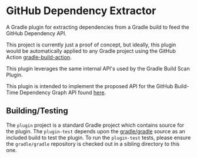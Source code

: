 # GitHub Dependency Extractor

A Gradle plugin for extracting dependencies from a Gradle build to feed the GitHub Dependency API.

This project is currently just a proof of concept, but ideally, this plugin would be automatically applied to any Gradle
project using the GitHub Action [gradle-build-action](https://github.com/marketplace/actions/gradle-build-action).

This plugin leverages the same internal API's used by the Gradle Build Scan Plugin.

This plugin is intended to implement the proposed API for the GitHub Build-Time Dependency Graph API found 
[here](https://docs.google.com/document/d/1TjxJJwgPavw-TFzK3110iH-CWstgdcVdb2JYiRy2GVs/edit?usp=sharing).

## Building/Testing

The `plugin` project is a standard Gradle project which contains source for the plugin. The `plugin-test` depends upon
the [gradle/gradle](https://github.com/gradle/gradle)
source as an included build to test the plugin. To run the `plugin-test` tests, please ensure the `gradle/gradle`
repository is checked out in a sibling directory to this one.
